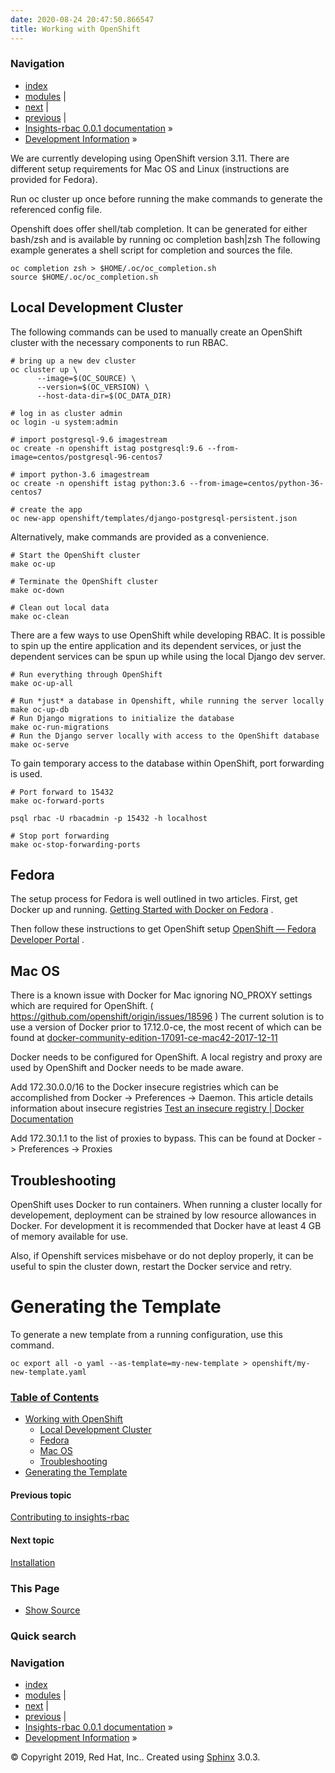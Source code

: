 ```yaml
---
date: 2020-08-24 20:47:50.866547
title: Working with OpenShift
---
```

### Navigation

  - [index](../genindex/ "General Index")
  - [modules](../py-modindex/ "Python Module Index") |
  - [next](../install/ "Installation") |
  - [previous](../CONTRIBUTING/ "Contributing to insights-rbac") |
  - [Insights-rbac 0.0.1 documentation](../index/) »
  - [Development Information](../development/) »


We are currently developing using OpenShift version 3.11. There are
different setup requirements for Mac OS and Linux (instructions are
provided for Fedora).

Run oc cluster up once before running the make commands to generate the
referenced config file.

Openshift does offer shell/tab completion. It can be generated for
either bash/zsh and is available by running oc completion bash|zsh The
following example generates a shell script for completion and sources
the file.

    oc completion zsh > $HOME/.oc/oc_completion.sh
    source $HOME/.oc/oc_completion.sh

## Local Development Cluster

The following commands can be used to manually create an OpenShift
cluster with the necessary components to run RBAC.

    # bring up a new dev cluster
    oc cluster up \
          --image=$(OC_SOURCE) \
          --version=$(OC_VERSION) \
          --host-data-dir=$(OC_DATA_DIR)
    
    # log in as cluster admin
    oc login -u system:admin
    
    # import postgresql-9.6 imagestream
    oc create -n openshift istag postgresql:9.6 --from-image=centos/postgresql-96-centos7
    
    # import python-3.6 imagestream
    oc create -n openshift istag python:3.6 --from-image=centos/python-36-centos7
    
    # create the app
    oc new-app openshift/templates/django-postgresql-persistent.json

Alternatively, make commands are provided as a convenience.

    # Start the OpenShift cluster
    make oc-up
    
    # Terminate the OpenShift cluster
    make oc-down
    
    # Clean out local data
    make oc-clean

There are a few ways to use OpenShift while developing RBAC. It is
possible to spin up the entire application and its dependent services,
or just the dependent services can be spun up while using the local
Django dev server.

    # Run everything through OpenShift
    make oc-up-all
    
    # Run *just* a database in Openshift, while running the server locally
    make oc-up-db
    # Run Django migrations to initialize the database
    make oc-run-migrations
    # Run the Django server locally with access to the OpenShift database
    make oc-serve

To gain temporary access to the database within OpenShift, port
forwarding is used.

    # Port forward to 15432
    make oc-forward-ports
    
    psql rbac -U rbacadmin -p 15432 -h localhost
    
    # Stop port forwarding
    make oc-stop-forwarding-ports

## Fedora

The setup process for Fedora is well outlined in two articles. First,
get Docker up and running. [Getting Started with Docker on
Fedora](https://developer.fedoraproject.org/tools/docker/docker-installation.html)
.

Then follow these instructions to get OpenShift setup [OpenShift —
Fedora Developer
Portal](https://developer.fedoraproject.org/deployment/openshift/about.html)
.

## Mac OS

There is a known issue with Docker for Mac ignoring NO\_PROXY settings
which are required for OpenShift. (
<https://github.com/openshift/origin/issues/18596> ) The current
solution is to use a version of Docker prior to 17.12.0-ce, the most
recent of which can be found at
[docker-community-edition-17091-ce-mac42-2017-12-11](https://docs.docker.com/docker-for-mac/release-notes/#docker-community-edition-17091-ce-mac42-2017-12-11)

Docker needs to be configured for OpenShift. A local registry and proxy
are used by OpenShift and Docker needs to be made aware.

Add 172.30.0.0/16 to the Docker insecure registries which can be
accomplished from Docker -\> Preferences -\> Daemon. This article
details information about insecure registries [Test an insecure registry
| Docker Documentation](https://docs.docker.com/registry/insecure/)

Add 172.30.1.1 to the list of proxies to bypass. This can be found at
Docker -\> Preferences -\> Proxies

## Troubleshooting

OpenShift uses Docker to run containers. When running a cluster locally
for developement, deployment can be strained by low resource allowances
in Docker. For development it is recommended that Docker have at least 4
GB of memory available for use.

Also, if Openshift services misbehave or do not deploy properly, it can
be useful to spin the cluster down, restart the Docker service and
retry.

# Generating the Template

To generate a new template from a running configuration, use this
command.

    oc export all -o yaml --as-template=my-new-template > openshift/my-new-template.yaml

### [Table of Contents](../index/)

  - [Working with OpenShift](#)
      - [Local Development Cluster](#local-development-cluster)
      - [Fedora](#fedora)
      - [Mac OS](#mac-os)
      - [Troubleshooting](#troubleshooting)
  - [Generating the Template](#generating-the-template)

#### Previous topic

[Contributing to insights-rbac](../CONTRIBUTING/ "previous chapter")

#### Next topic

[Installation](../install/ "next chapter")

### This Page

  - [Show Source](../_sources/openshift.rst.txt)

### Quick search

### Navigation

  - [index](../genindex/ "General Index")
  - [modules](../py-modindex/ "Python Module Index") |
  - [next](../install/ "Installation") |
  - [previous](../CONTRIBUTING/ "Contributing to insights-rbac") |
  - [Insights-rbac 0.0.1 documentation](../index/) »
  - [Development Information](../development/) »

© Copyright 2019, Red Hat, Inc.. Created using
[Sphinx](http://sphinx-doc.org/) 3.0.3.
